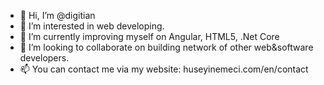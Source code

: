 - 👋 Hi, I’m @digitian
- 👀 I’m interested in web developing.
- 🌱 I’m currently improving myself on Angular, HTML5, .Net Core
- 💞️ I’m looking to collaborate on building network of other web&software developers.
- 📫 You can contact me via my website: huseyinemeci.com/en/contact
